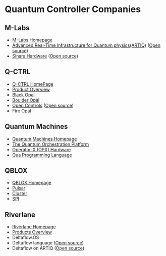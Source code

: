 # Quantum Controller Companies

## M-Labs

* [M-Labs Homepage](https://m-labs.hk/)
* [Advanced Real-Time Infrastructure for Quantum physics(ARTIQ)](https://m-labs.hk/experiment-control/artiq/) ([Open source](https://github.com/m-labs/artiq))
* [Sinara Hardware](https://m-labs.hk/experiment-control/sinara-core/) ([Open source](https://github.com/sinara-hw))

## Q-CTRL

* [Q-CTRL HomePage](https://q-ctrl.com/)
* [Product Overview](https://q-ctrl.com/products/)
* [Black Opal](https://q-ctrl.com/products/black-opal/)
* [Boulder Opal](https://q-ctrl.com/products/boulder-opal/)
* [Open Controls](https://q-ctrl.com/products/open-controls/) ([Open source](https://github.com/qctrl/python-open-controls))
* Fire Opal

## Quantum Machines

* [Quantum Machines Homepage](https://www.quantum-machines.co/)
* [The Quantum Orchestration Platform](https://www.quantum-machines.co/platform/)
* [Operator-X (OPX) Hardware](https://www.quantum-machines.co/operator-x/)
* [Qua Programming Language](https://www.quantum-machines.co/blog/keep-your-finger-on-the-pulse-with-qua-a-pulse-level-quantum-programming-language/)

## QBLOX

* [QBLOX Homepage](https://www.qblox.com/)
* [Pulsar](https://www.qblox.com/pulsar)
* [Cluster](https://www.qblox.com/cluster)
* [SPI](https://www.qblox.com/spi)

## Riverlane

* [Riverlane Homepage](https://www.riverlane.com/)
* [Products Overview](https://www.riverlane.com/products/)
* Deltaflow.OS
* Deltaflow language ([Open source](https://riverlane.github.io/deltalanguage_internal/v0.6.0/))
* Deltaflow on ARTIQ ([Open source](https://riverlane.github.io/deltaflow-on-artiq_internal/v0.3.3/))





